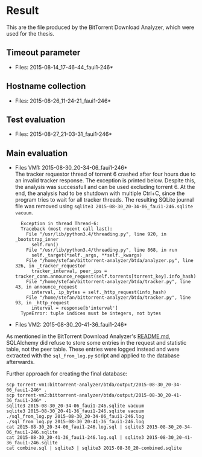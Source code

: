 # Result
This are the file produced by the BitTorrent Download Analyzer, which were used for the thesis.

## Timeout parameter
* Files: 2015-08-14_17-46-44_faui1-246*

## Hostname collection
* Files: 2015-08-26_11-24-21_faui1-246*

## Test evaluation
* Files: 2015-08-27_21-03-31_faui1-246*

## Main evaluation
* Files VM1: 2015-08-30_20-34-06_faui1-246*  
  The tracker requestor thread of torrent 6 crashed after four hours due to an invalid tracker response. The exception is printed below. Despite this, the analysis was successfull and can be used excluding torrent 6. At the end, the analysis had to be shutdown with multiple Ctrl+C, since the program tries to wait for all tracker threads. The resulting SQLite journal file was removed using `sqlite3 2015-08-30_20-34-06_faui1-246.sqlite vacuum`.

        Exception in thread Thread-6:
        Traceback (most recent call last):
          File "/usr/lib/python3.4/threading.py", line 920, in _bootstrap_inner
            self.run()
          File "/usr/lib/python3.4/threading.py", line 868, in run
            self._target(*self._args, **self._kwargs)
          File "/home/stefan/bittorrent-analyzer/btda/analyzer.py", line 326, in _tracker_requestor
            tracker_interval, peer_ips = tracker_conn.announce_request(self.torrents[torrent_key].info_hash)
          File "/home/stefan/bittorrent-analyzer/btda/tracker.py", line 43, in announce_request
            interval, ip_bytes = self._http_request(info_hash)
          File "/home/stefan/bittorrent-analyzer/btda/tracker.py", line 93, in _http_request
            interval = response[b'interval']
        TypeError: tuple indices must be integers, not bytes

* Files VM2: 2015-08-30_20-41-36_faui1-246*

As mentioned in the BitTorrent Download Analyzer's [README.md](../btda/README.md), SQLAlchemy did refuse to store some entries in the request and statistic table, not the peer table. These entries were logged instead and were extracted with the `sql_from_log.py` script and applied to the database afterwards.

Further approach for creating the final database:

    scp torrent-vm1:bittorrent-analyzer/btda/output/2015-08-30_20-34-06_faui1-246* .
    scp torrent-vm2:bittorrent-analyzer/btda/output/2015-08-30_20-41-36_faui1-246* .
    sqlite3 2015-08-30_20-34-06_faui1-246.sqlite vacuum
    sqlite3 2015-08-30_20-41-36_faui1-246.sqlite vacuum
    ./sql_from_log.py 2015-08-30_20-34-06_faui1-246.log
    ./sql_from_log.py 2015-08-30_20-41-36_faui1-246.log
    cat 2015-08-30_20-34-06_faui1-246.log.sql | sqlite3 2015-08-30_20-34-06_faui1-246.sqlite
    cat 2015-08-30_20-41-36_faui1-246.log.sql | sqlite3 2015-08-30_20-41-36_faui1-246.sqlite
    cat combine.sql | sqlite3 | sqlite3 2015-08-30_20-combined.sqlite
